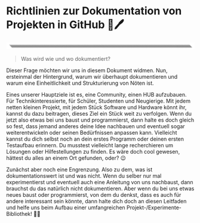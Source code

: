 # Richtlinien zur Dokumentation von Projekten in GitHub 📕🖊
![image](https://github.com/Rohde-Schwarz-Garage/.github/blob/main/ressources/graphics/2024_03_13_Trennbanner_GitHub_Grey_Transparent.png?raw=true)

> Was wird wie und wo dokumentiert?

Dieser Frage möchten wir uns in diesem Dokument widmen. Nun, ersteinmal der Hintergrund, warum wir überhaupt dokumentieren und warum eine Einheitlichkeit und Strukturierung von Nöten ist.

Eines unserer Hauptziele ist es, eine Community, einen HUB aufzubauen. Für Technikinteressierte, für Schüler, Studenten und Neugierige. Mit jedem netten kleinen Projekt, mit jedem Stück Software und Hardware könnt ihr, kannst du dazu beitragen, dieses Ziel ein Stück weit zu verfolgen. Wenn du jetzt also etwas bei uns baust und programmierst, dann halte es doch gleich so fest, dass jemand anderes deine Idee nachbauen und eventuell sogar weiterentwickeln oder seinen Bedürfnissen anpassen kann. Vielleicht kannst du dich selbst noch an dein erstes Programm oder deinen ersten Testaufbau erinnern. Du musstest vielleicht lange recherchieren um Lösungen oder Hilfestellungen zu finden. Es wäre doch cool gewesen, hättest du alles an einem Ort gefunden, oder? 😉

Zunächst aber noch eine Engrenzung. Also zu dem, was ist dokumentationswert ist und was nicht. Wenn du selber nur mal experimentierst und eventuell auch eine Anleitung von uns nachbaust, dann brauchst du das natürlich nicht dokumentieren. Aber wenn du bei uns etwas neues baust oder programmierst, von dem du denkst, dass es auch für andere interessant sein könnte, dann halte dich doch an diesen Leitfaden und helfe uns beim Aufbau einer umfangreichen Projekt-/Experimente-Bibliothek! 🐱‍🏍
